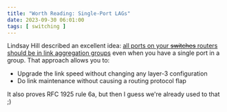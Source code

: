 ```yaml
---
title: "Worth Reading: Single-Port LAGs"
date: 2023-09-30 06:01:00
tags: [ switching ]
---
```

Lindsay Hill described an excellent idea: [all ports on your ~~switches~~ routers should be in link aggregation groups](https://lkhill.com//why-single-port-lag/) even when you have a single port in a group. That approach allows you to:

* Upgrade the link speed without changing any layer-3 configuration
* Do link maintenance without causing a routing protocol flap

It also proves RFC 1925 rule 6a, but then I guess we're already used to that ;)
